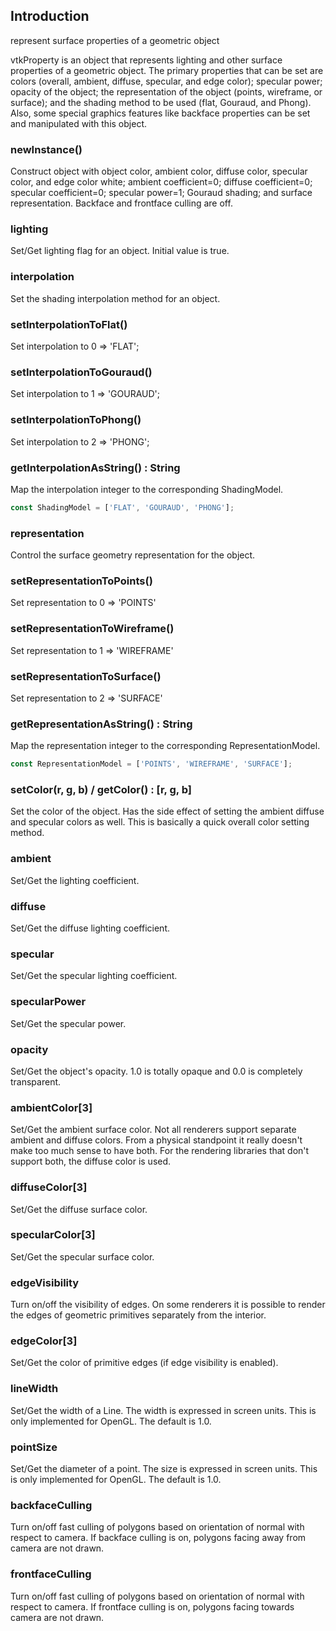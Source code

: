 ## Introduction

represent surface properties of a geometric object

vtkProperty is an object that represents lighting and other surface
properties of a geometric object. The primary properties that can be
set are colors (overall, ambient, diffuse, specular, and edge color);
specular power; opacity of the object; the representation of the
object (points, wireframe, or surface); and the shading method to be
used (flat, Gouraud, and Phong). Also, some special graphics features
like backface properties can be set and manipulated with this object.

### newInstance()

Construct object with object color, ambient color, diffuse color,
specular color, and edge color white; ambient coefficient=0; diffuse
coefficient=0; specular coefficient=0; specular power=1; Gouraud shading;
and surface representation. Backface and frontface culling are off.

### lighting

Set/Get lighting flag for an object. Initial value is true.

### interpolation

Set the shading interpolation method for an object.

### setInterpolationToFlat() 

Set interpolation to 0 => 'FLAT';

### setInterpolationToGouraud() 

Set interpolation to 1 => 'GOURAUD';

### setInterpolationToPhong() 

Set interpolation to 2 => 'PHONG';

### getInterpolationAsString() : String

Map the interpolation integer to the corresponding ShadingModel.

```js
const ShadingModel = ['FLAT', 'GOURAUD', 'PHONG'];
```

### representation

Control the surface geometry representation for the object.

### setRepresentationToPoints()

Set representation to 0 => 'POINTS'

### setRepresentationToWireframe()

Set representation to 1 => 'WIREFRAME'

### setRepresentationToSurface()

Set representation to 2 => 'SURFACE'

### getRepresentationAsString() : String

Map the representation integer to the corresponding RepresentationModel.

```js
const RepresentationModel = ['POINTS', 'WIREFRAME', 'SURFACE'];
```

### setColor(r, g, b) / getColor() : [r, g, b]

Set the color of the object. Has the side effect of setting the
ambient diffuse and specular colors as well. This is basically
a quick overall color setting method.

### ambient

Set/Get the lighting coefficient.

### diffuse

Set/Get the diffuse lighting coefficient.

### specular

Set/Get the specular lighting coefficient.

### specularPower

Set/Get the specular power.

### opacity

Set/Get the object's opacity. 1.0 is totally opaque and 0.0 is completely
transparent.

### ambientColor[3]

Set/Get the ambient surface color. Not all renderers support separate
ambient and diffuse colors. From a physical standpoint it really
doesn't make too much sense to have both. For the rendering
libraries that don't support both, the diffuse color is used.

### diffuseColor[3]

Set/Get the diffuse surface color.

### specularColor[3]

Set/Get the specular surface color.

### edgeVisibility

Turn on/off the visibility of edges. On some renderers it is
possible to render the edges of geometric primitives separately
from the interior.

### edgeColor[3]

Set/Get the color of primitive edges (if edge visibility is enabled).

### lineWidth

Set/Get the width of a Line. The width is expressed in screen units.
This is only implemented for OpenGL. The default is 1.0.

### pointSize

Set/Get the diameter of a point. The size is expressed in screen units.
This is only implemented for OpenGL. The default is 1.0.

### backfaceCulling

Turn on/off fast culling of polygons based on orientation of normal
with respect to camera. If backface culling is on, polygons facing
away from camera are not drawn.

### frontfaceCulling

Turn on/off fast culling of polygons based on orientation of normal
with respect to camera. If frontface culling is on, polygons facing
towards camera are not drawn.
